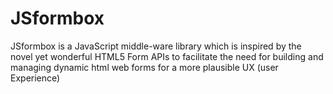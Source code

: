 JSformbox
=========

JSformbox is a JavaScript middle-ware library which is inspired by the novel yet wonderful HTML5 Form APIs to facilitate the need for building and managing dynamic html web forms for a more plausible UX (user Experience)
